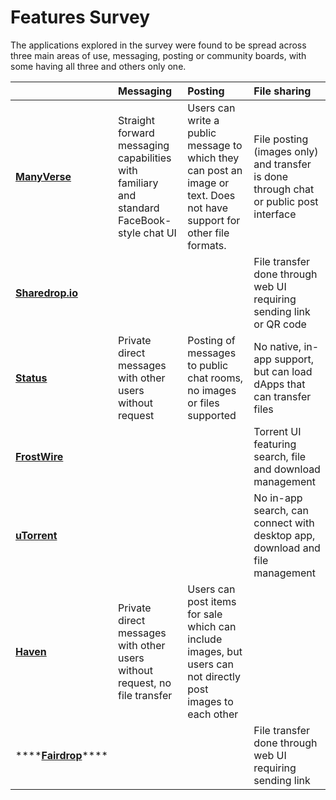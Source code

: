 # Features Survey

The applications explored in the survey were found to be spread across three main areas of use, messaging, posting or community boards, with some having all three and others only one.

|  | Messaging | Posting | File sharing |
| :--- | :--- | :--- | :--- |
| [**ManyVerse**](application-survey/manyverse.md) | Straight forward messaging capabilities with familiary and standard FaceBook-style chat UI | Users can write a public message to which they can post an image or text. Does not have support for other file formats. | File posting \(images only\) and transfer is done through chat or public post interface |
| [**Sharedrop.io**](application-survey/sharedrop.io.md) |  |  | File transfer done through web UI requiring sending link or QR code |
| [**Status**](application-survey/status.md) | Private direct messages with other users without request | Posting of messages to public chat rooms, no images or files supported | No native, in-app support, but can load dApps that can transfer files |
| [**FrostWire**](application-survey/frostwire.md) |  |  | Torrent UI featuring search, file and download management |
| [**uTorrent**](application-survey/utorrent-mobile.md) |  |  | No in-app search, can connect with desktop app, download and file management |
| [**Haven**](application-survey/haven.md) | Private direct messages with other users without request, no file transfer | Users can post items for sale which can include images, but users can not directly post images to each other |  |
| \*\*\*\*[**Fairdrop**](application-survey/fairdrop.md)\*\*\*\* |  |  | File transfer done through web UI requiring sending link |

